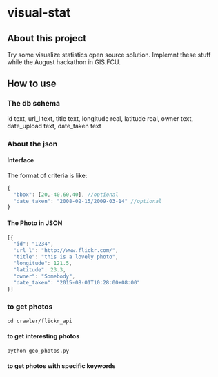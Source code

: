 # visual-stat
## About this project
Try some visualize statistics open source solution.
Implemnt these stuff while the August hackathon in GIS.FCU.

## How to use
### The db schema
  id text,
  url_l text,
  title  text,
  longitude real,
  latitude real,
  owner text,
  date_upload text,
  date_taken text

### About the json 
#### Interface
The format of criteria is like:
```javascript
{ 
  "bbox": [20,-40,60,40], //optional
  "date_taken": "2008-02-15/2009-03-14" //optional
}
```
#### The Photo in JSON
```javascript
[{
  "id": "1234", 
  "url_l": "http://www.flickr.com/",
  "title": "this is a lovely photo",
  "longitude": 121.5,
  "latitude": 23.3,
  "owner": "Somebody",
  "date_taken": "2015-08-01T10:28:00+08:00"
}]
```

### to get photos
```
cd crawler/flickr_api
```

#### to get interesting photos
```
python geo_photos.py
```

#### to get photos with specific keywords
